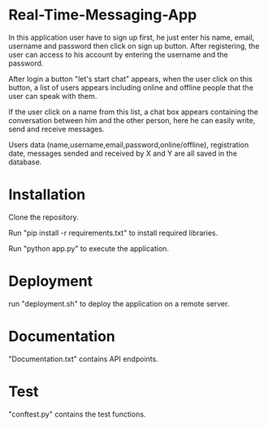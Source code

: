 # Real-Time-Messaging-App
In this application user have to sign up first, he just enter his name, email, username and password then click on sign up button. After registering, the user can access to his account by entering the username and the password.

After login a button "let's start chat" appears, when the user click on this button, a list of users appears including online and offline people that the user can speak with them.

If the user click on a name from this list, a chat box appears containing the conversation between him and the other person, here he can easily write, send and receive messages.

Users data (name,username,email,password,online/offline), registration date, messages sended and received by X and Y are all saved in the database.

# Installation
Clone the repository.

Run "pip install -r requirements.txt" to install required libraries.

Run "python app.py" to execute the application.

# Deployment
run "deployment.sh" to deploy the application on a remote server.

# Documentation
"Documentation.txt" contains API endpoints.

# Test
"conftest.py" contains the test functions.
